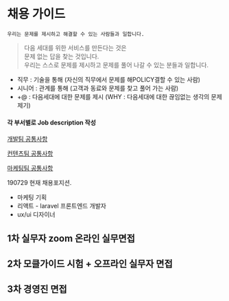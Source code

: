 # 채용 가이드

`우리는 문제를 제시하고 해결할 수 있는 사람들과 일합니다.` 

> 다음 세대를 위한 서비스를 만든다는 것은  
> 문제 없는 답을 찾는 것입니다.    
> 우리는 스스로 문제를 제시하고 문제를 풀어 나갈 수 있는 분들과 일합니다.

- 직무 : 기술을 통해 (자신의 직무에서 문제를 해POLICY결할 수 있는 사람)
- 시니어 : 관계를 통해 (고객과 동료와 문제를 찾고 풀어 가는 사람)  
- +@ : 다음세대에 대한 문제를 제시 (WHY : 다음세대에 대한 끊임없는 생각의 문제 제기)



#### 각 부서별로  Job description 작성

[개발팀 공통사항]()

[컨텐츠팀 공통사항]()

[마케팅팀 공통사항]()



190729 현재 채용포지션. 

- 마케팅 기획
- 리액트 - laravel 프론트엔드 개발자
-  ux/ui 디자이너



## 1차 실무자  zoom 온라인 실무면접





## 2차 모클가이드 시험 + 오프라인 실무자 면접





## 3차 경영진 면접



